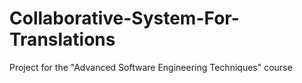 # Collaborative-System-For-Translations
Project for the "Advanced Software Engineering Techniques" course
